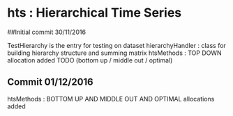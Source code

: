 # hts : Hierarchical Time Series

##Initial commit 30/11/2016

TestHierarchy is the entry for testing on dataset
hierarchyHandler : class for building hierarchy structure and summing matrix
htsMethods : TOP DOWN allocation added
TODO (bottom up / middle out / optimal)

## Commit 01/12/2016
htsMethods : BOTTOM UP AND MIDDLE OUT AND OPTIMAL allocations added

